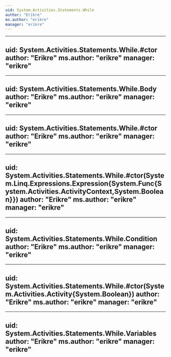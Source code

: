 ```yaml
---
uid: System.Activities.Statements.While
author: "Erikre"
ms.author: "erikre"
manager: "erikre"
---
```


---
uid: System.Activities.Statements.While.#ctor
author: "Erikre"
ms.author: "erikre"
manager: "erikre"
---

---
uid: System.Activities.Statements.While.Body
author: "Erikre"
ms.author: "erikre"
manager: "erikre"
---

---
uid: System.Activities.Statements.While.#ctor
author: "Erikre"
ms.author: "erikre"
manager: "erikre"
---

---
uid: System.Activities.Statements.While.#ctor(System.Linq.Expressions.Expression{System.Func{System.Activities.ActivityContext,System.Boolean}})
author: "Erikre"
ms.author: "erikre"
manager: "erikre"
---

---
uid: System.Activities.Statements.While.Condition
author: "Erikre"
ms.author: "erikre"
manager: "erikre"
---

---
uid: System.Activities.Statements.While.#ctor(System.Activities.Activity{System.Boolean})
author: "Erikre"
ms.author: "erikre"
manager: "erikre"
---

---
uid: System.Activities.Statements.While.Variables
author: "Erikre"
ms.author: "erikre"
manager: "erikre"
---
